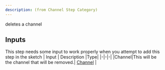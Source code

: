 ```yaml
---
description: (from Channel Step Category)
---
```

deletes a channel

## Inputs
This step needs some input to work properly when you attempt to add this step in the sketch
| Input      | Description |Type|
|-|-|-|
|Channel|This will be the channel that will be removed.| [ Channel](../inputs/channel.md) |